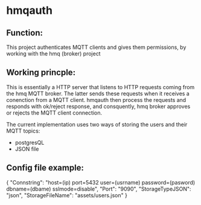 # hmqauth

## Function:

This project authenticates MQTT clients and gives them permissions, by working with the hmq (broker) project 

## Working princple:

This is essentially a HTTP server that listens to HTTP requests coming from the hmq MQTT broker. The latter sends these requests when it receives a conenction from a MQTT client. hmqauth then process the requests and responds with ok/reject response, and consquently, hmq broker approves or rejects the MQTT client connection.

The current implementation uses two ways of storing the users and their MQTT topics:

* postgresQL
* JSON file

## Config file example:

{
    "Connstring": "host=(ip) port=5432 user=(usrname) password=(pasword) dbname=(dbame) sslmode=disable",
    "Port": "9090",
    "StorageTypeJSON": "json",
    "StorageFileName": "assets/users.json"
}